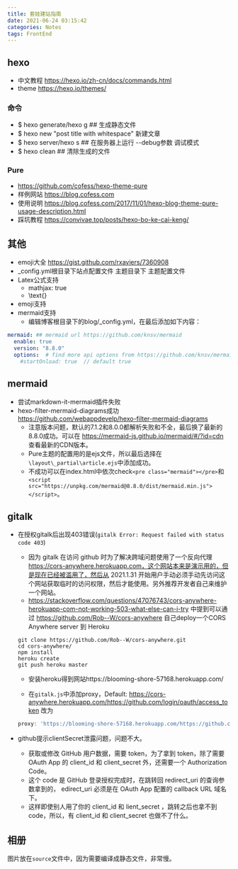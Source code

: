 ```yaml
---
title: 套娃建站指南
date: 2021-06-24 03:15:42
categories: Notes
tags: FrontEnd
---
```

## hexo

- 中文教程 https://hexo.io/zh-cn/docs/commands.html
- theme https://hexo.io/themes/
  
### 命令

- $ hexo generate/hexo g ## 生成静态文件
- $ hexo new "post title with whitespace" 新建文章
- $ hexo server/hexo s ## 在服务器上运行 --debug参数 调试模式
- $ hexo clean ## 清除生成的文件

### Pure

- https://github.com/cofess/hexo-theme-pure
- 样例网站 https://blog.cofess.com
- 使用说明 https://blog.cofess.com/2017/11/01/hexo-blog-theme-pure-usage-description.html
- 踩坑教程 https://convivae.top/posts/hexo-bo-ke-cai-keng/
  
## 其他

- emoji大全 https://gist.github.com/rxaviers/7360908
- _config.yml根目录下站点配置文件 主题目录下 主题配置文件
- Latex公式支持
  - mathjax: true
  - \text{}
- emoji支持
- mermaid支持
  - 编辑博客根目录下的blog/_config.yml，在最后添加如下内容：
```yml
mermaid: ## mermaid url https://github.com/knsv/mermaid
  enable: true
  version: "8.8.0"
  options:  # find more api options from https://github.com/knsv/mermaid/blob/master/src/mermaidAPI.js
    #startOnload: true  // default true
```
## mermaid
- 尝试markdown-it-mermaid插件失败
- hexo-filter-mermaid-diagrams成功 https://github.com/webappdevelp/hexo-filter-mermaid-diagrams
  - 注意版本问题，默认的7.1.2和8.0.0都解析失败和不全，最后换了最新的8.8.0成功。可以在 https://mermaid-js.github.io/mermaid/#/?id=cdn 查看最新的CDN版本。
  - Pure主题的配置用的是ejs文件，所以最后选择在`\layout\_partial\article.ejs`中添加成功。
  - 不成功可以在index.html中依次check`<pre class="mermaid"></pre>`和`<script src="https://unpkg.com/mermaid@8.8.0/dist/mermaid.min.js"></script>`。

## gitalk

- 在授权gitalk后出现403错误(`gitalk Error: Request failed with status code 403`)
  - 因为 gitalk 在访问 github 时为了解决跨域问题使用了一个反向代理 https://cors-anywhere.herokuapp.com，这个网站本来是演示用的，但是现在已经被滥用了，然后从 2021.1.31 开始用户手动必须手动先访问这个网站获取临时的访问权限，然后才能使用。另外推荐开发者自己来维护一个网站。
  - https://stackoverflow.com/questions/47076743/cors-anywhere-herokuapp-com-not-working-503-what-else-can-i-try 中提到可以通过 https://github.com/Rob--W/cors-anywhere 自己deploy一个CORS Anywhere server 到 Heroku 
  ```shell
  git clone https://github.com/Rob--W/cors-anywhere.git
  cd cors-anywhere/
  npm install
  heroku create
  git push heroku master
  ```
  - 安装heroku得到网站https://blooming-shore-57168.herokuapp.com/ 

  - 在`gitalk.js`中添加proxy，Default: https://cors-anywhere.herokuapp.com/https://github.com/login/oauth/access_token 改为
  ```js
  proxy: 'https://blooming-shore-57168.herokuapp.com/https://github.com/login/oauth/access_token',
  ```

- github提示clientSecret泄露问题，问题不大。

  - 获取或修改 GitHub 用户数据，需要 token，为了拿到 token，除了需要 OAuth App 的 client_id 和 client_secret 外，还需要一个 Authorization Code。
  - 这个 code 是 GitHub 登录授权完成时，在跳转回 redirect_uri 的查询参数拿到的， edirect_uri 必须是在 OAuth App 配置的 callback URL 域名下。
  - 这样即使别人用了你的 client_id 和 lient_secret ，跳转之后也拿不到 code，所以，有 client_id 和 client_secret 也做不了什么。

## 相册

图片放在`source`文件中，因为需要编译成静态文件，非常慢。
